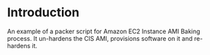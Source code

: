 # Introduction
An example of a packer script for Amazon EC2 Instance AMI Baking process.
It un-hardens the CIS AMI, provisions software on it and re-hardens it.
